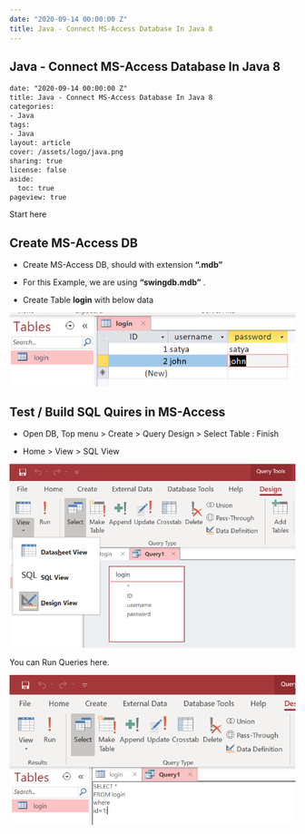 ```yaml
---
date: "2020-09-14 00:00:00 Z"
title: Java - Connect MS-Access Database In Java 8
---
```


Java - Connect MS-Access Database In Java 8
-------------------------------------------

~~~~~~~~~~~~~~~~~~~~~~~~~~~~~~~~~~~~~~~~~~~~~~~~~~~~~~~~~~~~~~~~~~~~~~~~~~~~~~~~
date: "2020-09-14 00:00:00 Z"
title: Java - Connect MS-Access Database In Java 8
categories:
- Java
tags:
- Java
layout: article
cover: /assets/logo/java.png
sharing: true
license: false
aside:
  toc: true
pageview: true
~~~~~~~~~~~~~~~~~~~~~~~~~~~~~~~~~~~~~~~~~~~~~~~~~~~~~~~~~~~~~~~~~~~~~~~~~~~~~~~~

Start here

Create MS-Access DB
-------------------

-   Create MS-Access DB, should with extension **“.mdb”**

-   For this Example, we are using **“swingdb.mdb”** .

-   Create Table **login** with below data

![](media/2a21dd95164104ca1ff38211f009c336.png)

Test / Build SQL Quires in MS-Access
------------------------------------

-   Open DB, Top menu \> Create \> Query Design \> Select Table : Finish

-   Home \> View \> SQL View

![](media/8f0c29f1b41e1da7a2425c6a1edb7618.png)

You can Run Queries here.

![](media/a49606d722deeda543993997336f8a62.png)
